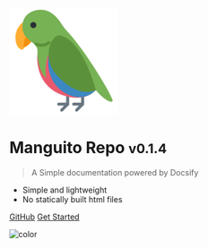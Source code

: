 ![logo](_media/logo192.png)

# Manguito Repo <small>v0.1.4</small>

> A Simple documentation powered by Docsify

- Simple and lightweight
- No statically built html files

[GitHub](https://github.com/bobbykim89/docsify-practice)
[Get Started](README.md)

<!-- background color -->

![color](#484848)
